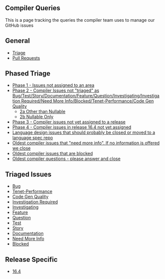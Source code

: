 Compiler Queries
-------------

This is a page tracking the queries the compiler team uses to manage our GitHub issues

## General

- [Triage](https://github.com/dotnet/roslyn/issues?utf8=✓&q=is%3Aopen+-label%3AArea-IDE+-label%3Aarea-performance+-label%3Aarea-interactive+-label%3A"Area-SDK+and+Samples"+-label%3AArea-external+-label%3Aarea-infrastructure+-label%3A"Area-Language+Design"+-label%3Aarea-Analyzers+is%3Aissue+-label%3Abug+-label%3Atest+-label%3Astory+-label%3Adocumentation+-label%3A"feature+request"++-label%3Adocumentation+-label%3Aquestion+-milestone%3Abacklog+-label%3Ainvestigating+-label%3A"area-project+system"++-label%3A"Investigation+Required"++-label%3Adiscussion+-label%3A"Need+More+Info"+-label%3Adisccussion+)
- [Pull Requests](https://github.com/dotnet/roslyn/pulls?utf8=%E2%9C%93&q=is%3Aopen+is%3Apr+-label%3A%22PR+For+Personal+Review+Only%22+label%3Aarea-compilers++)

## Phased Triage
- [Phase 1 - Issues not assigned to an area](https://github.com/dotnet/roslyn/issues?utf8=%E2%9C%93&q=is%3Aopen%20is%3Aissue%20-label%3A%22Area-Dynamic%20Analysis%22%20-label%3A%22Area-Project%20System%22%20%20-label%3AArea-Performance%20-label%3AArea-Analyzers%20-label%3AArea-Compilers%20-label%3AArea-Debugging%20-label%3A%22Area-Design%20Notes%22%20-label%3AArea-External%20-label%3AArea-IDE%20-label%3AArea-Infrastructure%20-label%3AArea-Interactive%20-label%3A%22Area-Language%20Design%22%20-label%3A%22Area-SDK%20and%20Samples%22%20-label%3A%22Sprint%20Summary%22%20)
- [Phase 2 - Compiler Issues not "triaged"
  as Bug/Test/Story/Documentation/Feature/Question/Investigating/Investigation Required/Need More Info/Blocked/Tenet-Performance/Code Gen Quality](https://github.com/dotnet/roslyn/issues?utf8=%E2%9C%93&q=is%3Aopen+is%3Aissue+label%3AArea-Compilers+-label%3ABug+-label%3ATest+-label%3AStory+-label%3ADocumentation+-label%3A%22Feature+Request%22+-label%3AQuestion+-label%3A%22Investigation+Required%22+-label%3A%22Need+More+Info%22+-label%3ABlocked+-label%3AInvestigating+-label%3ATenet-Performance+-label%3A%22Code+Gen+Quality%22+)
   - [2a Other than Nullable](https://github.com/dotnet/roslyn/issues?q=is%3Aopen+is%3Aissue+label%3AArea-Compilers+-label%3ABug+-label%3ATest+-label%3AStory+-label%3ADocumentation+-label%3A"Feature+Request"+-label%3AQuestion+-label%3A"Investigation+Required"+-label%3A"Need+More+Info"+-label%3ABlocked+-label%3AInvestigating+-label%3ATenet-Performance+-label%3A"Code+Gen+Quality"+-label%3A"New+Language+Feature+-+Nullable+Reference+Types")
   - [2b Nullable Only](https://github.com/dotnet/roslyn/issues?q=is%3Aopen+is%3Aissue+label%3AArea-Compilers+-label%3ABug+-label%3ATest+-label%3AStory+-label%3ADocumentation+-label%3A"Feature+Request"+-label%3AQuestion+-label%3A"Investigation+Required"+-label%3A"Need+More+Info"+-label%3ABlocked+-label%3AInvestigating+-label%3ATenet-Performance+-label%3A"Code+Gen+Quality"+label%3A"New+Language+Feature+-+Nullable+Reference+Types")
- [Phase 3 - Compiler issues not yet assigned to a release](https://github.com/dotnet/roslyn/issues?q=is%3Aopen+is%3Aissue+label%3AArea-Compilers+no%3Amilestone)
- [Phase 4 - Compiler issues in release 16.4 not yet assigned](https://github.com/dotnet/roslyn/issues?q=is%3Aopen+is%3Aissue+label%3AArea-Compilers+milestone%3A16.4+no%3Aassignee)
- [Language design issues that should probably be closed or moved to a language spec repo](https://github.com/dotnet/roslyn/issues?utf8=%E2%9C%93&q=is%3Aopen+is%3Aissue+label%3A%22Area-Language+Design%22+-label%3AArea-Compilers)
- [Oldest compiler issues that "need more info".  If no information is offered we close](https://github.com/dotnet/roslyn/issues?q=is%3Aopen+is%3Aissue+label%3AArea-Compilers+label%3A%22Need+More+Info%22+sort%3Acreated-asc)
- [Oldest compiler issues that are blocked](https://github.com/dotnet/roslyn/issues?q=is%3Aopen+is%3Aissue+label%3AArea-Compilers+sort%3Acreated-asc+label%3ABlocked)
- [Oldest compiler questions - please answer and close](https://github.com/dotnet/roslyn/issues?q=is%3Aopen+is%3Aissue+label%3AArea-Compilers+sort%3Acreated-asc+label%3AQuestion)

## Triaged Issues
- [Bug](https://github.com/dotnet/roslyn/issues?q=is%3Aopen+is%3Aissue+label%3AArea-Compilers+label%3ABug)
- [Tenet-Performance](https://github.com/dotnet/roslyn/issues?q=is%3Aopen+is%3Aissue+label%3AArea-Compilers+label%3ATenet-Performance)
- [Code Gen Quality](https://github.com/dotnet/roslyn/issues?q=is%3Aopen+is%3Aissue+label%3AArea-Compilers+label%3A%22Code+Gen+Quality%22)
- [Investigation Required](https://github.com/dotnet/roslyn/issues?q=is%3Aopen+is%3Aissue+label%3AArea-Compilers+label%3A%22Investigation+Required%22)
- [Investigating](https://github.com/dotnet/roslyn/issues?q=is%3Aopen+is%3Aissue+label%3AArea-Compilers+label%3AInvestigating)
- [Feature](https://github.com/dotnet/roslyn/issues?q=is%3Aopen+is%3Aissue+label%3AArea-Compilers+label%3A%22Feature+Request%22)
- [Question](https://github.com/dotnet/roslyn/issues?q=is%3Aopen+is%3Aissue+label%3AArea-Compilers+label%3AQuestion)
- [Test](https://github.com/dotnet/roslyn/issues?q=is%3Aopen+is%3Aissue+label%3AArea-Compilers+label%3ATest)
- [Story](https://github.com/dotnet/roslyn/issues?q=is%3Aopen+is%3Aissue+label%3AArea-Compilers+label%3AStory)
- [Documentation](https://github.com/dotnet/roslyn/issues?q=is%3Aopen+is%3Aissue+label%3AArea-Compilers+label%3ADocumentation)
- [Need More Info](https://github.com/dotnet/roslyn/issues?q=is%3Aopen+is%3Aissue+label%3AArea-Compilers+label%3A%22Need+More+Info%22)
- [Blocked](https://github.com/dotnet/roslyn/issues?q=is%3Aopen+is%3Aissue+label%3AArea-Compilers+label%3ABlocked)

## Release Specific
- [16.4](https://github.com/dotnet/roslyn/issues?utf8=✓&q=is%3Aopen+is%3Aissue+milestone%3A16.4+label%3AArea-Compilers+-label%3Adocumentation)
